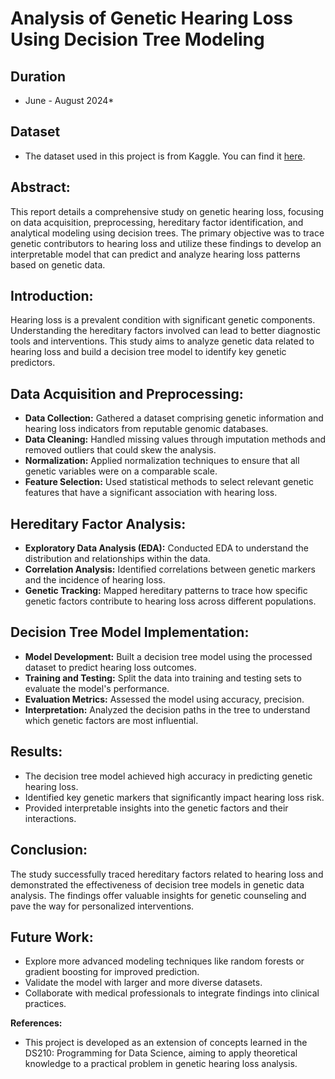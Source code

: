 # Analysis of Genetic Hearing Loss Using Decision Tree Modeling
## **Duration**
  - June - August 2024*
## **Dataset**

  - The dataset used in this project is from Kaggle. You can find it [here]( https://www.kaggle.com/datasets/saurabhshahane/genetic-diagnosis-using-machine-learning).

## **Abstract:**

This report details a comprehensive study on genetic hearing loss, focusing on data acquisition, preprocessing, hereditary factor identification, and analytical modeling using decision trees. The primary objective was to trace genetic contributors to hearing loss and utilize these findings to develop an interpretable model that can predict and analyze hearing loss patterns based on genetic data.

## **Introduction:**

Hearing loss is a prevalent condition with significant genetic components. Understanding the hereditary factors involved can lead to better diagnostic tools and interventions. This study aims to analyze genetic data related to hearing loss and build a decision tree model to identify key genetic predictors.

## **Data Acquisition and Preprocessing:**

- **Data Collection:** Gathered a dataset comprising genetic information and hearing loss indicators from reputable genomic databases.
- **Data Cleaning:** Handled missing values through imputation methods and removed outliers that could skew the analysis.
- **Normalization:** Applied normalization techniques to ensure that all genetic variables were on a comparable scale.
- **Feature Selection:** Used statistical methods to select relevant genetic features that have a significant association with hearing loss.

## **Hereditary Factor Analysis:**

- **Exploratory Data Analysis (EDA):** Conducted EDA to understand the distribution and relationships within the data.
- **Correlation Analysis:** Identified correlations between genetic markers and the incidence of hearing loss.
- **Genetic Tracking:** Mapped hereditary patterns to trace how specific genetic factors contribute to hearing loss across different populations.

## **Decision Tree Model Implementation:**

- **Model Development:** Built a decision tree model using the processed dataset to predict hearing loss outcomes.
- **Training and Testing:** Split the data into training and testing sets to evaluate the model's performance.
- **Evaluation Metrics:** Assessed the model using accuracy, precision.
- **Interpretation:** Analyzed the decision paths in the tree to understand which genetic factors are most influential.

## **Results:**

- The decision tree model achieved high accuracy in predicting genetic hearing loss.
- Identified key genetic markers that significantly impact hearing loss risk.
- Provided interpretable insights into the genetic factors and their interactions.

## **Conclusion:**

The study successfully traced hereditary factors related to hearing loss and demonstrated the effectiveness of decision tree models in genetic data analysis. The findings offer valuable insights for genetic counseling and pave the way for personalized interventions.

## **Future Work:**

- Explore more advanced modeling techniques like random forests or gradient boosting for improved prediction.
- Validate the model with larger and more diverse datasets.
- Collaborate with medical professionals to integrate findings into clinical practices.

**References:**

- This project is developed as an extension of concepts learned in the DS210: Programming for Data Science, aiming to apply theoretical knowledge to a practical problem in genetic hearing loss analysis.
